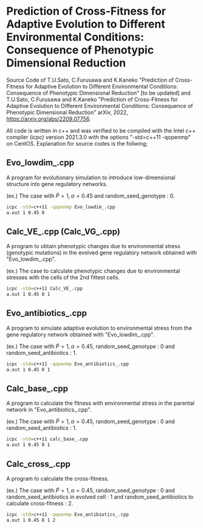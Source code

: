 # Prediction of Cross-Fitness for Adaptive Evolution to Different Environmental Conditions: Consequence of Phenotypic Dimensional Reduction

Source Code of T.U.Sato, C.Furusawa and K.Kaneko "Prediction of Cross-Fitness for Adaptive Evolution to Different Environmental Conditions: Consequence of Phenotypic Dimensional Reduction" [to be updated] and T.U.Sato, C.Furusawa and K.Kaneko "Prediction of Cross-Fitness for Adaptive Evolution to Different Environmental Conditions: Consequence of Phenotypic Dimensional Reduction" arXiv, 2022, https://arxiv.org/abs/2209.07756.

All code is written in c++ and was verified to be compiled with the Intel c++ compiler (icpc) version 2021.3.0 with the options "-std=c++11 -qopenmp" on CentOS.
Explanation for source codes is the follwing;

## Evo_lowdim_.cpp

A program for evolutionary simulation to introduce low-dimensional structure into gene regulatory networks.

(ex.) The case with $\tilde{P}=1,\alpha=0.45$ and random_seed_genotype : 0.
```bash
icpc -std=c++11 -qopenmp Evo_lowdim_.cpp
a.out 1 0.45 0 
```

## Calc_VE_.cpp (Calc_VG_.cpp)

A program to obtain phenotypic changes due to environmental stress (genotypic mutations) in the evolved gene regulatory network obtained with "Evo_lowdim_.cpp".

(ex.) The case to calculate phenotypic changes due to environmental stresses with the cells of the 2nd fittest cells. 
```bash
icpc -std=c++11 Calc_VE_.cpp
a.out 1 0.45 0 1
```


## Evo_antibiotics_.cpp

A program to simulate adaptive evolution to environmental stress from the gene regulatory network obtained with "Evo_lowdim_.cpp".

(ex.) The case with $\tilde{P}=1, \alpha=0.45$, random_seed_genotype : 0 and random_seed_antibiotics : 1.
```bash
icpc -std=c++11 -qopenmp Evo_antibiotics_.cpp
a.out 1 0.45 0 1
```

## Calc_base_.cpp

A program to calculate the fitness with environmental stress in the parental network in "Evo_antibiotics_.cpp".

(ex.) The case with $\tilde{P}=1, \alpha=0.45$, random_seed_genotype : 0 and random_seed_antibiotics : 1.
```bash
icpc -std=c++11 calc_base_.cpp
a.out 1 0.45 0 1
```

## Calc_cross_.cpp

A program to calculate the cross-fitness.

(ex.) The case with $\tilde{P}=1, \alpha=0.45$, random_seed_genotype : 0 and random_seed_antibiotics in evolved cell : 1 and random_seed_antibiotics to calculate cross-fitness : 2.
```bash
icpc -std=c++11 -qopenmp Evo_antibiotics_.cpp
a.out 1 0.45 0 1 2
```
